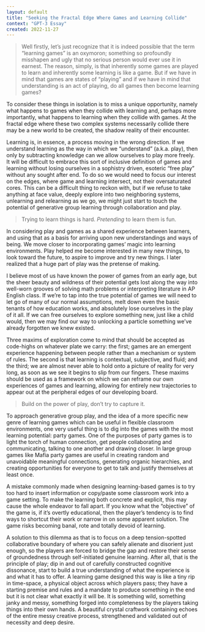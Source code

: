```yaml
---
layout: default
title: "Seeking the Fractal Edge Where Games and Learning Collide"
context: "GPT-3 Essay"
created: 2022-11-27
---
```



> Well firstly, let’s just recognize that it is indeed possible that the term “learning games” is an oxymoron; something so profoundly misshapen and ugly that no serious person would ever use it in earnest. The reason, simply, is that inherently some games are played to learn and inherently some learning is like a game. But if we have in mind that games are states of “playing” and if we have in mind that understanding is an act of playing, do all games then become learning games?

To consider these things in isolation is to miss a unique opportunity, namely what happens to games when they collide with learning and, perhaps more importantly, what happens to learning when they collide with games. At the fractal edge where these two complex systems necessarily collide there may be a new world to be created, the shadow reality of their encounter.

Learning is, in essence, a process moving in the wrong direction. If we understand learning as the way in which we “understand” (a.k.a. play), then only by subtracting knowledge can we allow ourselves to play more freely. It will be difficult to embrace this sort of inclusive definition of games and learning without losing ourselves in a sophistry driven, esoteric “free play” without any sought after end. To do so we would need to focus our interest on the edges, where game and learning intersect, not their oversaturated cores. This can be a difficult thing to reckon with, but if we refuse to take anything at face value, deeply explore into two neighboring systems, unlearning and relearning as we go, we might just start to touch the potential of generative group learning through collaboration and play.

> Trying to learn things is hard. *Pretending* to learn them is fun.

In considering play and games as a shared experience between learners, and using that as a basis for arriving upon new understandings and ways of being. We move closer to incorporating games’ magic into learning environments. Play helped me become interested in many new things, to look toward the future, to aspire to improve and try new things. I later realized that a huge part of play was the pretense of making.

I believe most of us have known the power of games from an early age, but the sheer beauty and wildness of their potential gets lost along the way into well-worn grooves of solving math problems or interpreting literature in AP English class. If we’re to tap into the true potential of games we will need to let go of many of our normal assumptions, melt down even the basic tenants of how education works, and absolutely lose ourselves in the play of it all. If we can free ourselves to explore something new, just like a child would, then we may find our way to unlocking a particle something we’ve already forgotten we knew existed.

Three maxims of exploration come to mind that should be accepted as code-highs on whatever plate we carry: the first; games are an emergent experience happening between people rather than a mechanism or system of rules. The second is that learning is contextual, subjective, and fluid; and the third; we are almost never able to hold onto a picture of reality for very long, as soon as we see it begins to slip from our fingers. These maxims should be used as a framework on which we can reframe our own experiences of games and learning, allowing for entirely new trajectories to appear out at the peripheral edges of our developing board.

> Build on the power of play, don’t try to capture it.

To approach generative group play, and the idea of a more specific new genre of learning games which can be useful in flexible classroom environments, one very useful thing is to dig into the games with the most learning potential: party games. One of the purposes of party games is to light the torch of human connection, get people collaborating and communicating, talking to one another and drawing closer. In large group games like Mafia party games are useful in creating random and unavoidable meaningful connections, generating organic hierarchies, and creating opportunities for everyone to get to talk and justify themselves at least once.

A mistake commonly made when designing learning-based games is to try too hard to insert information or copy/paste some classroom work into a game setting. To make the learning both concrete and explicit, this may cause the whole endeavor to fall apart. If you know what the “objective” of the game is, if it’s overtly educational, then the player’s tendency is to find ways to shortcut their work or narrow in on some apparent solution. The game risks becoming banal, rote and totally devoid of learning.

A solution to this dilemma as that is to focus on a deep tension-spotted collaborative boundary of where you can safely alienate and disorient just enough, so the players are forced to bridge the gap and restore their sense of groundedness through self-initiated genuine learning. After all, that is the principle of play; dip in and out of carefully constructed cognitive dissonance, start to build a true understanding of what the experience is and what it has to offer. A learning game designed this way is like a tiny rip in time-space, a physical object across which players pass; they have a starting premise and rules and a mandate to produce something in the end but it is not clear what exactly it will be. It is something wild, something janky and messy, something forged into completeness by the players taking things into their own hands. A beautiful crystal craftwork containing echoes of the entire messy creative process, strengthened and validated out of necessity and deep desire.